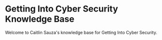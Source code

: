 # Getting Into Cyber Security Knowledge Base

Welcome to Caitlin Sauza's knowledge base for Getting Into Cyber Security.
